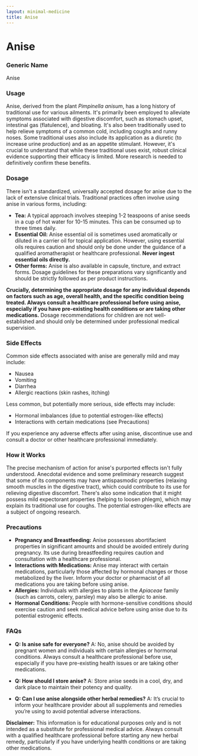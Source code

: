 ```yaml
---
layout: minimal-medicine
title: Anise
---
```


# Anise
### Generic Name
Anise

### Usage

Anise, derived from the plant *Pimpinella anisum*, has a long history of traditional use for various ailments.  It's primarily been employed to alleviate symptoms associated with digestive discomfort, such as stomach upset, intestinal gas (flatulence), and bloating.  It's also been traditionally used to help relieve symptoms of a common cold, including coughs and runny noses. Some traditional uses also include its application as a diuretic (to increase urine production) and as an appetite stimulant.  However, it's crucial to understand that while these traditional uses exist, robust clinical evidence supporting their efficacy is limited.  More research is needed to definitively confirm these benefits.

### Dosage

There isn't a standardized, universally accepted dosage for anise due to the lack of extensive clinical trials.  Traditional practices often involve using anise in various forms, including:

* **Tea:** A typical approach involves steeping 1-2 teaspoons of anise seeds in a cup of hot water for 10-15 minutes. This can be consumed up to three times daily.
* **Essential Oil:** Anise essential oil is sometimes used aromatically or diluted in a carrier oil for topical application.  However, using essential oils requires caution and should only be done under the guidance of a qualified aromatherapist or healthcare professional.  **Never ingest essential oils directly.**
* **Other forms:** Anise is also available in capsule, tincture, and extract forms.  Dosage guidelines for these preparations vary significantly and should be strictly followed as per product instructions.

**Crucially, determining the appropriate dosage for any individual depends on factors such as age, overall health, and the specific condition being treated.  Always consult a healthcare professional before using anise, especially if you have pre-existing health conditions or are taking other medications.**  Dosage recommendations for children are not well-established and should only be determined under professional medical supervision.

### Side Effects

Common side effects associated with anise are generally mild and may include:

* Nausea
* Vomiting
* Diarrhea
* Allergic reactions (skin rashes, itching)

Less common, but potentially more serious, side effects may include:

* Hormonal imbalances (due to potential estrogen-like effects)
* Interactions with certain medications (see Precautions)


If you experience any adverse effects after using anise, discontinue use and consult a doctor or other healthcare professional immediately.

### How it Works

The precise mechanism of action for anise's purported effects isn't fully understood.  Anecdotal evidence and some preliminary research suggest that some of its components may have antispasmodic properties (relaxing smooth muscles in the digestive tract), which could contribute to its use for relieving digestive discomfort.  There's also some indication that it might possess mild expectorant properties (helping to loosen phlegm), which may explain its traditional use for coughs.  The potential estrogen-like effects are a subject of ongoing research.

### Precautions

* **Pregnancy and Breastfeeding:**  Anise possesses abortifacient properties in significant amounts and should be avoided entirely during pregnancy. Its use during breastfeeding requires caution and consultation with a healthcare professional.
* **Interactions with Medications:** Anise may interact with certain medications, particularly those affected by hormonal changes or those metabolized by the liver.  Inform your doctor or pharmacist of all medications you are taking before using anise.
* **Allergies:** Individuals with allergies to plants in the *Apiaceae* family (such as carrots, celery, parsley) may also be allergic to anise.
* **Hormonal Conditions:**  People with hormone-sensitive conditions should exercise caution and seek medical advice before using anise due to its potential estrogenic effects.

### FAQs

* **Q: Is anise safe for everyone?** A:  No, anise should be avoided by pregnant women and individuals with certain allergies or hormonal conditions. Always consult a healthcare professional before use, especially if you have pre-existing health issues or are taking other medications.

* **Q: How should I store anise?** A: Store anise seeds in a cool, dry, and dark place to maintain their potency and quality.

* **Q:  Can I use anise alongside other herbal remedies?** A:  It’s crucial to inform your healthcare provider about all supplements and remedies you’re using to avoid potential adverse interactions.


**Disclaimer:** This information is for educational purposes only and is not intended as a substitute for professional medical advice. Always consult with a qualified healthcare professional before starting any new herbal remedy, particularly if you have underlying health conditions or are taking other medications.
